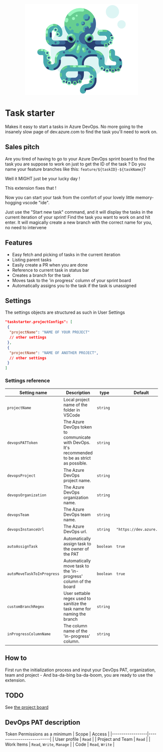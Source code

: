 <p align="center">
  <img alt="taskstarter-logo" src="./images/logo.png" height="300px"/>
</p>

# Task starter

Makes it easy to start a tasks in Azure DevOps.
No more going to the insanely slow page of dev.azure.com to find the task you'll need to work on.

## Sales pitch

Are you tired of having to go to your Azure DevOps sprint board to find the task you are suppose to work on just to get the ID of the task ?
Do you name your feature branches like this: `feature/${taskID}-${taskName}`?

Well it MIGHT just be your lucky day !

This extension fixes that !

Now you can start your task from the comfort of your lovely little memory-hogging vscode "ide".

Just use the "Start new task" command, and it will display the tasks in the current iteration of your sprint!
Find the task you want to work on and hit enter.
It will magically create a new branch with the correct name for you, no need to intervene

## Features

- Easy fetch and picking of tasks in the current iteration
- Listing parent tasks
- Easily create a PR when you are done
- Reference to current task in status bar
- Creates a branch for the task
- Moves task to the 'in progress' column of your sprint board
- Automatically assigns you to the task if the task is unassigned

## Settings

The settings objects are structured as such in User Settings

```json
"taskstarter.projectConfigs": [
 {
  "projectName": "NAME OF YOUR PROJECT"
  // other settings
 },
 {
  "projectName": "NAME OF ANOTHER PROJECT",
  // other settings
 }
]
```

### Settings reference

| Setting name               | Description                                                                                      | type      | Default                   | Required |  
| -------------------------- | ------------------------------------------------------------------------------------------------ | --------- | ------------------------- | -------- |  
| `projectName`              | Local project name of the folder in VSCode                                                       | `string`  |                           | `true`   |
| `devopsPATToken`           | The Azure DevOps token to communicate with DevOps. It's recommended to be as strict as possible. | `string`  |                           | `true`   |
| `devopsProject`            | The Azure DevOps project name.                                                                   | `string`  |                           | `true`   |
| `devopsOrganization`       | The Azure DevOps organization name.                                                              | `string`  |                           | `true`   |
| `devopsTeam`               | The Azure DevOps team name.                                                                      | `string`  |                           | `true`   |
| `devopsInstanceUrl`        | The Azure DevOps url.                                                                            | `string`  | `"https://dev.azure.com"` |          |
| `autoAssignTask`           | Automatically assign task to the owner of the PAT                                                | `boolean` | `true`                    |          |
| `autoMoveTaskToInProgress` | Automatically move task to the 'in-progress' column of the board                                 | `boolean` | `true`                    |          |
| `customBranchRegex`        | User settable regex used to sanitize the task name for naming the branch                         | `string`  |                           |          |
| `inProgressColumnName`     | The column name of the 'in-progress' column.                                                     | `string`  |                           |          |

## How to

First run the initialization process and input your DevOps PAT, organization, team and project - And ba-da-bing ba-da-boom, you are ready to use the extension.

## TODO

See [the project board](https://github.com/users/TheSinding/projects/3)

## DevOps PAT description

Token Permissions as a minimum
| Scope            | Access                    |
|------------------|---------------------------|
| User profile     | `Read`                    |
| Project and Team | `Read`                    |
| Work Items       | `Read`, `Write`, `Manage` |
| Code             | `Read`, `Write`           |
